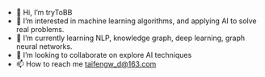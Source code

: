 - 👋 Hi, I’m tryToBB
- 👀 I’m interested in machine learning algorithms, and applying AI to solve real problems. 
- 🌱 I’m currently learning NLP, knowledge graph, deep learning, graph neural networks. 
- 💞️ I’m looking to collaborate on explore AI techniques
- 📫 How to reach me taifengw_d@163.com

<!---
trytobebee/trytobebee is a ✨ special ✨ repository because its `README.md` (this file) appears on your GitHub profile.
You can click the Preview link to take a look at your changes.
--->
